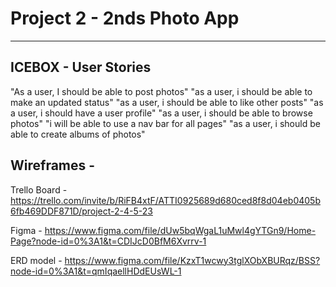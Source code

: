 # Project 2 - 2nds Photo App
-------------------------------------------
ICEBOX - User Stories
------------------------------------------
"As a user, I should be able to post photos"
"as a user, i should be able to make an updated status"
"as a user, i should be able to like other posts"
"as a user, i should have a user profile"
"as a user, i should be able to browse photos"
"i will be able to use a nav bar for all pages"
"as a user, i should be able to create albums of photos"

Wireframes -
-------------------------------------------
Trello Board -
https://trello.com/invite/b/RiFB4xtF/ATTI0925689d680ced8f8d04eb0405b6fb469DDF871D/project-2-4-5-23


Figma -
https://www.figma.com/file/dUw5bqWgaL1uMwl4gYTGn9/Home-Page?node-id=0%3A1&t=CDIJcD0BfM6Xvrrv-1


ERD model -
https://www.figma.com/file/KzxT1wcwy3tglXObXBURqz/BSS?node-id=0%3A1&t=qmIqaellHDdEUsWL-1
 

